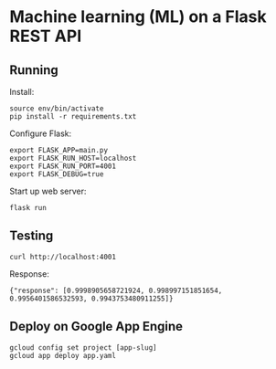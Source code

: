 # Machine learning (ML) on a Flask REST API

## Running

Install:

    source env/bin/activate
    pip install -r requirements.txt

Configure Flask:

    export FLASK_APP=main.py
    export FLASK_RUN_HOST=localhost
    export FLASK_RUN_PORT=4001
    export FLASK_DEBUG=true

Start up web server:

    flask run

## Testing

    curl http://localhost:4001

Response:

    {"response": [0.9998905658721924, 0.998997151851654, 0.9956401586532593, 0.9943753480911255]}

## Deploy on Google App Engine

    gcloud config set project [app-slug]
    gcloud app deploy app.yaml
